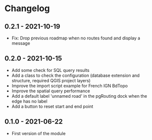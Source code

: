 # Changelog

## 0.2.1 - 2021-10-19

* Fix: Drop previous roadmap when no routes found and display a message

## 0.2.0 - 2021-10-15

* Add some check for SQL query results
* Add a class to check the configuration (database extension and structure, required QGIS project layers)
* Improve the import script example for French IGN BdTopo
* Improve the spatial query performance
* Add a default label 'unnamed road' in the pgRouting dock when the edge has no label
* Add a button to reset start and end point

## 0.1.0 - 2021-06-22

* First version of the module
